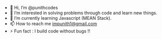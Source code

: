 - 👋 Hi, I’m @punithcodes 
- 👀 I’m interested in solving problems through code and learn new things.
- 🌱 I’m currently learning Javascript (MEAN Stack).
- 📫 How to reach me impunith1@gmail.com 
- ⚡ Fun fact : I build code without bugs !!
<!---
punithcodes/punithcodes is a ✨ special ✨ repository because its `README.md` (this file) appears on your GitHub profile.
You can click the Preview link to take a look at your changes.
--->
